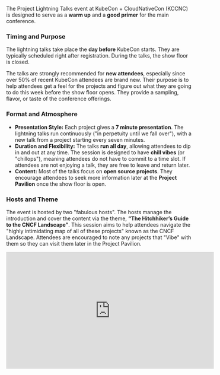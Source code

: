 The Project Lightning Talks event at KubeCon + CloudNativeCon (KCCNC) is designed to serve as a **warm up** and a **good primer** for the main conference.

### Timing and Purpose

The lightning talks take place the **day before** KubeCon starts. They are typically scheduled right after registration. During the talks, the show floor is closed.

The talks are strongly recommended for **new attendees**, especially since over 50% of recent KubeCon attendees are brand new. Their purpose is to help attendees get a feel for the projects and figure out what they are going to do this week before the show floor opens. They provide a sampling, flavor, or taste of the conference offerings.

### Format and Atmosphere

*   **Presentation Style:** Each project gives a **7 minute presentation**. The lightning talks run continuously ("in perpetuity until we fall over"), with a new talk from a project starting every seven minutes.
*   **Duration and Flexibility:** The talks **run all day**, allowing attendees to dip in and out at any time. The session is designed to have **chill vibes** (or "chillops"), meaning attendees do not have to commit to a time slot. If attendees are not enjoying a talk, they are free to leave and return later.
*   **Content:** Most of the talks focus on **open source projects**. They encourage attendees to seek more information later at the **Project Pavilion** once the show floor is open.

### Hosts and Theme

The event is hosted by two "fabulous hosts". The hosts manage the introduction and cover the content via the theme, **“The Hitchhiker’s Guide to the CNCF Landscape”**. This session aims to help attendees navigate the "highly intimidating map of all of these projects" known as the CNCF Landscape. Attendees are encouraged to note any projects that "Vibe" with them so they can visit them later in the Project Pavilion.

<iframe width="560" height="315" src="https://www.youtube.com/embed/_r7blpGA1Fw?si=ATJUgrK8z1c6ROcB" title="YouTube video player" frameborder="0" allow="accelerometer; autoplay; clipboard-write; encrypted-media; gyroscope; picture-in-picture; web-share" referrerpolicy="strict-origin-when-cross-origin" allowfullscreen></iframe>
